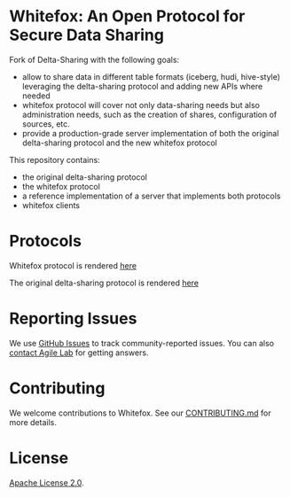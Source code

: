 # Whitefox: An Open Protocol for Secure Data Sharing

Fork of Delta-Sharing with the following goals:

- allow to share data in different table formats (iceberg, hudi, hive-style) leveraging the delta-sharing protocol and adding new APIs where needed
- whitefox protocol will cover not only data-sharing needs but also administration needs, such as the creation of 
  shares, configuration of sources, etc.
- provide a production-grade server implementation of both the original delta-sharing protocol and the new whitefox 
  protocol

This repository contains:

- the original delta-sharing protocol
- the whitefox protocol
- a reference implementation of a server that implements both protocols
- whitefox clients

# Protocols

Whitefox protocol is rendered [here](https://agile-lab-dev.github.io/whitefox/openapi_whitefox.html)

The original delta-sharing protocol is rendered [here](https://agile-lab-dev.github.io/whitefox/openapi_delta-sharing.html)


# Reporting Issues

We use [GitHub Issues](https://github.com/agile-lab-dev/whitefox/issues) to track community-reported issues. You can also [contact Agile Lab](mailto:communityimpact@agilelab.it) for getting answers.

# Contributing 
We welcome contributions to Whitefox. See our [CONTRIBUTING.md](CONTRIBUTING.md) for more details.

# License
[Apache License 2.0](LICENSE.txt).